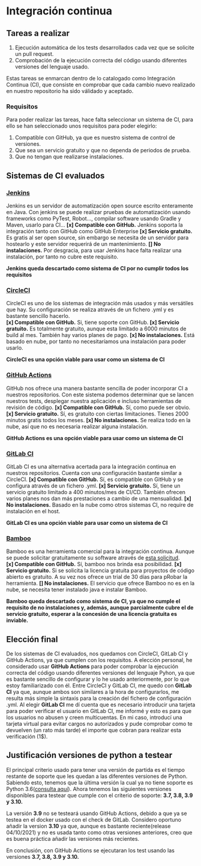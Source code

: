 # Integración continua

## Tareas a realizar
1. Ejecución automática de los tests desarrollados cada vez que se solicite un pull request.
2. Comprobación de la ejecución correcta del código usando diferentes versiones del lenguaje usado.

Estas tareas se enmarcan dentro de lo catalogado como Integración Continua (CI), que consiste en comprobar que cada cambio nuevo realizado en nuestro repositorio ha sido válidado y aceptado.

### Requisitos
Para poder realizar las tareas, hace falta seleccionar un sistema de CI, para ello se han seleccionado unos requisitos para poder elegirlo:

1. Compatible con GitHub, ya que es nuestro sistema de control de versiones.
2. Que sea un servicio gratuito y que no dependa de periodos de prueba.
3. Que no tengan que realizarse instalaciones.

## Sistemas de CI evaluados
### [Jenkins](https://www.jenkins.io/)
Jenkins es un servidor de automatización open source escrito enteramente en Java. Con jenkins se puede realizar pruebas de automatización usando frameworks como PyTest, Robot..., compilar software usando Gradle y Maven, usarlo para CI...
**[x] Compatible con GitHub.** Jenkins soporta la integración tanto con GitHub como GitHub Enterprise
**[x] Servicio gratuito.** Es gratis al ser open source, sin embargo se necesita de un servidor para hostearlo y este servidor requerirá de un mantenimiento.
**[] No instalaciones.** Por desgracia, para usar Jenkins hace falta realizar una instalación, por tanto no cubre este requisito.

**Jenkins queda descartado como sistema de CI por no cumplir todos los requisitos**

### [CircleCI](https://circleci.com/)
CircleCI es uno de los sistemas de integración más usados y más versátiles que hay. Su configuración se realiza através de un fichero .yml y es bastante sencillo hacerlo.  
**[x] Compatible con GitHub.** Si, tiene soporte con GitHub.
**[x] Servicio gratuito.** Es totalmente gratuito, aunque esta limitado a 6000 minutos de build al mes. También hay varios planes de pago.
**[x] No instalaciones.** Está basado en nube, por tanto no necesitaríamos una instalación para poder usarlo.

**CircleCI es una opción viable para usar como un sistema de CI**

### [GitHub Actions](https://github.com/features/actions)
GitHub nos ofrece una manera bastante sencilla de poder incorporar CI a nuestros repositorios. Con este sistema podemos determinar que se lancen nuestros tests, desplegar nuestra aplicación e incluso herramientas de revisión de código.
**[x] Compatible con GitHub.** Sí, como puede ser obvio.
**[x] Servicio gratuito.** Sí, es gratuito con ciertas limitaciones. Tienes 2000 minutos gratis todos los meses.
**[x] No instalaciones.** Se realiza todo en la nube, así que no es necesaria realizar alguna instalación.

**GitHub Actions es una opción viable para usar como un sistema de CI**

### [GitLab CI](https://docs.gitlab.com/ee/ci/)
GitLab CI es una alternativa acertada para la integración continua en nuestros repositorios. Cuenta con una configuración bastante similar a CircleCI.
**[x] Compatible con GitHub.** Sí, es compatible con GitHub y se configura através de un fichero .yml.
**[x] Servicio gratuito.** Sí, tiene un servicio gratuito limitado a 400 minutos/mes de CI/CD. También ofrecen varios planes nos dan más prestaciones a cambio de una mensualidad.
**[x] No instalaciones.** Basado en la nube como otros sistemas CI, no require de instalación en el host.

**GitLab CI es una opción viable para usar como un sistema de CI**

### [Bamboo](https://www.atlassian.com/es/software/bamboo)
Bamboo es una herramienta comercial para la integración continua. Aunque se puede solicitar gratuitamente su software através de [esta solicitud](https://www.atlassian.com/software/views/open-source-license-request).  
**[x] Compatible con GitHub.** Sí, bamboo nos brinda esa posibilidad.
**[x] Servicio gratuito.** Si se solicita la licencia gratuita para proyectos de código abierto es gratuito. A su vez nos ofrece un trial de 30 días para pRobar la herramienta.
**[] No instalaciones.** El servicio que ofrece Bamboo no es en la nube, se necesita tener instalado java e instalar Bamboo.

**Bamboo queda descartado como sistema de CI, ya que no cumple el requisito de no instalaciones y, además, aunque parcialmente cubre el de servicio gratuito, esperar a la concesión de una licencia gratuita es inviable.**

## Elección final
De los sistemas de CI evaluados, nos quedamos con CircleCI, GitLab CI y GitHub Actions, ya que cumplen con los requisitos.
A elección personal, he considerado usar **GitHub Actions** para poder comprobar la ejecución correcta del código usando diferentes versiones del lenguaje Pyhon, ya que es bastante sencillo de configurar y lo he usado anteriormente, por lo que estoy familiarizado con él.
Entre CircleCI y GitLab CI, me quedo con **GitLab CI** ya que, aunque ambos son similares a la hora de configurarlos, me resulta más simple la sintaxis para la creación del fichero de configuración .yml. Al elegir **GitLab CI** me dí cuenta que es necesario introducir una tarjeta para poder verificar el usuario en GitLab CI, me informé y esto es para que los usuarios no abusen y creen multicuentas. En mi caso, introducí una tarjeta virtual para evitar cargos no autorizados y pude comprobar como te devuelven (un rato más tarde) el importe que cobran para realizar esta verificación (1$).

## Justificación versiones de python a testear

El principal criterio usado para tener una versión de partida es el tiempo restante de soporte que les quedan a las diferentes versiones de Python.
Sabiendo esto, tenemos que la última versión la cual ya no tiene soporte es Python 3.6([consulta aquí](endoflife.date/python)). Ahora tenemos las siguientes versiones disponibles para testear que cumple con el criterio de soporte: **3.7, 3.8, 3.9 y 3.10.**

La versión **3.9** no se testeará usando GitHub Actions, debido a que ya se testea en el docker usado con el check de GitLab.
Considero oportuno añadir la version **3.10** ya que, aunque es bastante reciente(release 04/10/2021) y no es usada tanto como otras versiones anteriores, creo que es buena práctica añadir las versiones más recientes.

En conclusión, con GitHub Actions se ejecutaran los test usando las versiones **3.7, 3.8, 3.9 y 3.10.**